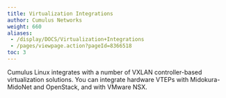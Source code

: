 ```yaml
---
title: Virtualization Integrations
author: Cumulus Networks
weight: 660
aliases:
 - /display/DOCS/Virtualization+Integrations
 - /pages/viewpage.action?pageId=8366518
toc: 3
---
```

Cumulus Linux integrates with a number of VXLAN controller-based virtualization solutions. You can integrate hardware VTEPs with Midokura-MidoNet and OpenStack, and with VMware NSX.
